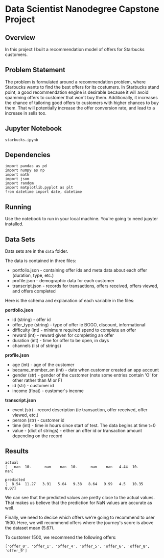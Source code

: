# Data Scientist Nanodegree Capstone Project

## Overview

In this project I built a recommendation model of offers for Starbucks customers.

## Problem Statement

The problem is formulated around a recommendation problem, where Starbucks wants to find the best offers for its costumers. In Starbucks stand point, a good recommendation engine is desirable because it will avoid spamming offers to customer that won't buy them. Additionally, it increases the chance of tailoring good offers to customers with higher chances to buy them. That will potentially increase the offer conversion rate, and lead to a increase in sells too.

## Jupyter Notebook

`starbucks.ipynb`

## Dependencies 

```
import pandas as pd
import numpy as np
import math
import json
import random
import matplotlib.pyplot as plt
from datetime import date, datetime
```

## Running

Use the notebook to run in your local machine. You're going to need jupyter installed.

## Data Sets

Data sets are in the `data` folder.

The data is contained in three files:

* portfolio.json - containing offer ids and meta data about each offer (duration, type, etc.)
* profile.json - demographic data for each customer
* transcript.json - records for transactions, offers received, offers viewed, and offers completed

Here is the schema and explanation of each variable in the files:

**portfolio.json**
* id (string) - offer id
* offer_type (string) - type of offer ie BOGO, discount, informational
* difficulty (int) - minimum required spend to complete an offer
* reward (int) - reward given for completing an offer
* duration (int) - time for offer to be open, in days
* channels (list of strings)

**profile.json**
* age (int) - age of the customer 
* became_member_on (int) - date when customer created an app account
* gender (str) - gender of the customer (note some entries contain 'O' for other rather than M or F)
* id (str) - customer id
* income (float) - customer's income

**transcript.json**
* event (str) - record description (ie transaction, offer received, offer viewed, etc.)
* person (str) - customer id
* time (int) - time in hours since start of test. The data begins at time t=0
* value - (dict of strings) - either an offer id or transaction amount depending on the record

## Results

```
actual
[   nan  10.      nan    nan  10.      nan    nan   4.44  10.      nan]

predicted
[  8.54  11.27   3.91   5.04   9.38   8.64   9.99   4.5   10.35   8.07]
```

We can see that the predicted values are pretty close to the actual values. That makes us believe that the prediction for NaN values are accurate as well.

Finally, we need to decice which offers we're going to recommend to user 1500. Here, we will recommend offers where the journey's score is above the dataset mean (5.67).

To customer 1500, we recommend the following offers:  
```
['offer_0', 'offer_1', 'offer_4', 'offer_5', 'offer_6', 'offer_8', 'offer_9']
```
